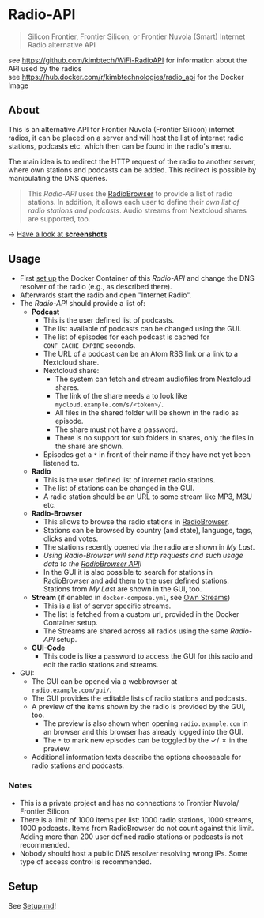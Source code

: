 # Radio-API

> Silicon Frontier, Frontier Silicon, or Frontier Nuvola (Smart) Internet Radio alternative API

see https://github.com/kimbtech/WiFi-RadioAPI for information about the API used by the radios  
see https://hub.docker.com/r/kimbtechnologies/radio_api for the Docker Image

## About
This is an alternative API for Frontier Nuvola (Frontier Silicon) internet radios, it can be placed on a server and will host the list of internet radio stations, podcasts etc. which then can be found in the radio's menu.

The main idea is to redirect the HTTP request of the radio to another server, where own stations and podcasts can be added.
This redirect is possible by manipulating the DNS queries.

> This *Radio-API* uses the [RadioBrowser](https://www.radio-browser.info/) to provide a list of radio stations.
> In addition, it allows each user to define their *own list of radio stations and podcasts*.
> Audio streams from Nextcloud shares are supported, too. 

&rarr; [Have a look at **screenshots**](./screenshots/Readme.md)

## Usage
- First [set up](./Setup.md) the Docker Container of this *Radio-API* and change the DNS resolver of the radio (e.g., as described there).
- Afterwards start the radio and open "Internet Radio".
- The *Radio-API* should provide a list of:
	- **Podcast**
		- This is the user defined list of podcasts.
		- The list available of podcasts can be changed using the GUI.
		- The list of episodes for each podcast is cached for `CONF_CACHE_EXPIRE` seconds.
		- The URL of a podcast can be an Atom RSS link or a link to a Nextcloud share.
		- Nextcloud share:
			- The system can fetch and stream audiofiles from Nextcloud shares.
			- The link of the share needs a to look like `mycloud.example.com/s/<token>/`. 
			- All files in the shared folder will be shown in the radio as episode.
			- The share must not have a password.
			- There is no support for sub folders in shares, only the files in the share are shown.
		- Episodes get a `*` in front of their name if they have not yet been listened to.
	- **Radio**
		- This is the user defined list of internet radio stations.
		- The list of stations can be changed in the GUI.
		- A radio station should be an URL to some stream like MP3, M3U etc.
	- **Radio-Browser**
		- This allows to browse the radio stations in [RadioBrowser](https://www.radio-browser.info/).
		- Stations can be browsed by country (and state), language, tags, clicks and votes.
		- The stations recently opened via the radio are shown in *My Last*.
		- *Using Radio-Browser will send http requests and such usage data to the [RadioBrowser API](https://api.radio-browser.info/)!*
		- In the GUI it is also possible to search for stations in RadioBrowser and add them to the user defined stations. Stations from *My Last* are shown in the GUI, too.
	- **Stream** (if enabled in `docker-compose.yml`, see [Own Streams](#own-streams))
		- This is a list of server specific streams.
		- The list is fetched from a custom url, provided in the Docker Container setup.
		- The Streams are shared across all radios using the same *Radio-API* setup.
	- **GUI-Code**
		- This code is like a password to access the GUI for this radio and edit the radio stations and streams.
- GUI:
	- The GUI can be opened via a webbrowser at `radio.example.com/gui/`.
	- The GUI provides the editable lists of radio stations and podcasts.
	- A preview of the items shown by the radio is provided by the GUI, too.
		- The preview is also shown when opening `radio.example.com` in an browser and this browser has already logged into the GUI.
		- The `*` to mark new episodes can be toggled by the &check;/ &cross; in the preview.
	- Additional information texts describe the options chooseable for radio stations and podcasts.

### Notes
- This is a private project and has no connections to Frontier Nuvola/ Frontier Silicon.
- There is a limit of 1000 items per list: 1000 radio stations, 1000 streams, 1000 podcasts.
	Items from RadioBrowser do not count against this limit.
	Adding more than 200 user defined radio stations or podcasts is not recommended.
- Nobody should host a public DNS resolver resolving wrong IPs. Some type of access control is recommended.

## Setup
See [Setup.md](./Setup.md)!